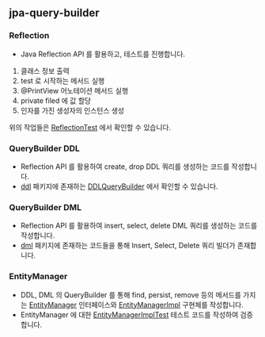 ##  jpa-query-builder

### Reflection
- Java Reflection API 를 활용하고, 테스트를 진행합니다.

1. 클래스 정보 출력
2. test 로 시작하는 메서드 실행
3. @PrintView 어노테이션 메서드 실행
4. private filed 에 값 할당
5. 인자를 가진 생성자의 인스턴스 생성

위의 작업들은 [ReflectionTest](src/test/java/persistence/study/ReflectionTest.java) 에서 확인할 수 있습니다.


### QueryBuilder DDL
- Reflection API 를 활용하여 create, drop DDL 쿼리를 생성하는 코드를 작성합니다.
- [ddl](src/main/java/persistence/sql/ddl) 패키지에 존재하는 [DDLQueryBuilder](src/main/java/persistence/sql/ddl/mapping/DDLQueryBuilder.java) 에서 확인할 수 있습니다.


### QueryBuilder DML
- Reflection API 를 활용하여 insert, select, delete DML 쿼리를 생성하는 코드를 작성합니다.
- [dml](src/main/java/persistence/sql/dml) 패키지에 존재하는 코드들을 통해 Insert, Select, Delete 쿼리 빌더가 존재합니다.


### EntityManager
- DDL, DML 의 QueryBuilder 를 통해 find, persist, remove 등의 메서드를 가지는 [EntityManager](src/main/java/persistence/entity/EntityManager.java) 인터페이스와 [EntityManagerImpl](src/main/java/persistence/entity/EntityManagerImpl.java) 구현체를 작성합니다.
- EntityManager 에 대한 [EntityManagerImplTest](src/test/java/persistence/entity/EntityManagerImplTest.java) 테스트 코드를 작성하여 검증합니다.
